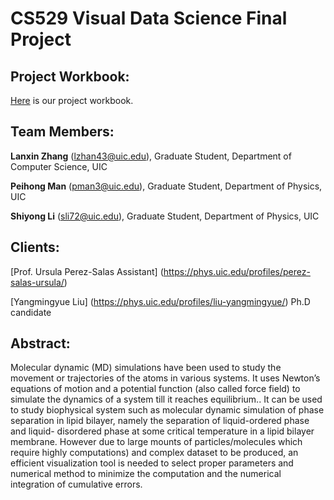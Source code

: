 # CS529 Visual Data Science Final Project

## Project Workbook: 

[Here](https://docs.google.com/document/d/14HWqt3rO33DVxoN5Qw0ts7aAU1oidZiz36vRC-4XmVM/edit?usp=sharing) is our project workbook. 
						
## Team Members:  

**Lanxin Zhang** (lzhan43@uic.edu), Graduate Student, Department of Computer Science, UIC

**Peihong Man** (pman3@uic.edu), Graduate Student, Department of Physics, UIC

**Shiyong Li** (sli72@uic.edu), Graduate Student, Department of Physics, UIC


## Clients: 

[Prof. Ursula Perez-Salas Assistant] (https://phys.uic.edu/profiles/perez-salas-ursula/)

[Yangmingyue Liu] (https://phys.uic.edu/profiles/liu-yangmingyue/) Ph.D candidate 

## Abstract: 

Molecular dynamic (MD) simulations have been used to study the movement or trajectories of the atoms in various systems. It uses Newton’s equations of motion and a potential function (also called force field) to simulate the dynamics of a system till it reaches equilibrium.. It can be used to study biophysical system such as molecular dynamic simulation of phase separation in lipid bilayer, namely the separation of liquid-ordered phase and liquid- disordered phase at some critical temperature in a lipid bilayer membrane. However due to large mounts of particles/molecules which require highly computations) and complex dataset to be produced, an efficient visualization tool is needed to select proper parameters and numerical method to minimize the computation and the numerical integration of cumulative errors.
